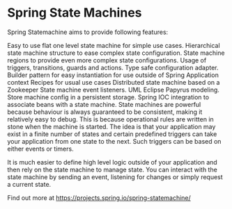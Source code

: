 # Spring State Machines
Spring Statemachine aims to provide following features:

Easy to use flat one level state machine for simple use cases.
Hierarchical state machine structure to ease complex state configuration.
State machine regions to provide even more complex state configurations.
Usage of triggers, transitions, guards and actions.
Type safe configuration adapter.
Builder pattern for easy instantiation for use outside of Spring Application context
Recipes for usual use cases
Distributed state machine based on a Zookeeper
State machine event listeners.
UML Eclipse Papyrus modeling.
Store machine config in a persistent storage.
Spring IOC integration to associate beans with a state machine.
State machines are powerful because behaviour is always guaranteed to be consistent, making it relatively easy to debug. This is because operational rules are written in stone when the machine is started. The idea is that your application may exist in a finite number of states and certain predefined triggers can take your application from one state to the next. Such triggers can be based on either events or timers.

It is much easier to define high level logic outside of your application and then rely on the state machine to manage state. You can interact with the state machine by sending an event, listening for changes or simply request a current state.

Find out more at 
  https://projects.spring.io/spring-statemachine/
